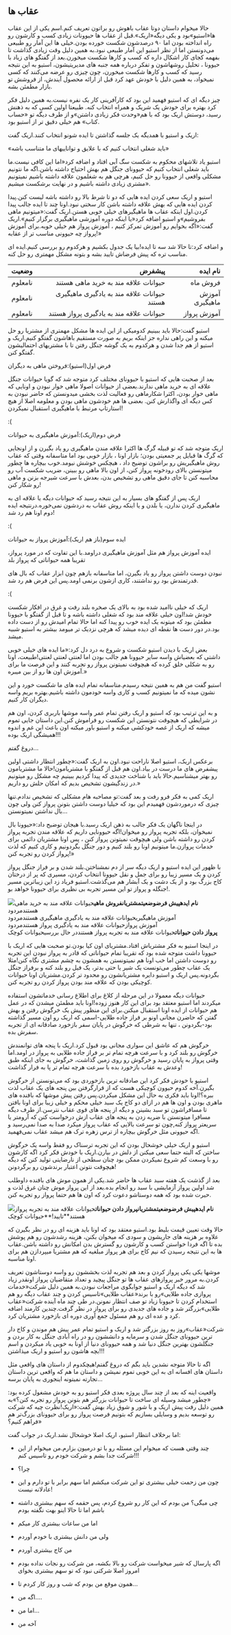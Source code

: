 ## عقاب ها

حالا میخوام داستان دوتا عقاب باهوش رو براتون تعریف کنم.اسم یکی از این عقاب ها«استیو»بود و یکی دیگه«اریک».قبل از عقاب ها حیوونات زیادی کسب و کارشون رو راه انداخته بودن اما ۹۰ درصدشون شکست خورده بودن.خیلی ها این آمار رو طبیعی می‌دونستن اما از نظر استیو این آمار طبیعی نبود.به همین دلیل وقت زیادی گذاشت تا بفهمه کجای کار اشکال داره که کسب و کارها شکست میخورن.بعد از گفتگو های زیاد با حیوونا ، تحلیل روشهاشون و تفکر درباره همه جنبه های مدیریتیشون، استیو به این نتیجه رسید که کسب و کارها شکست میخورن، چون چیزی رو عرضه می‌کنند که کسی نمیخواد، به همین دلیل با خودش عهد کرد قبل از ارائه محصول آیندش، از فروشش تو بازار مطمئن بشه.

چیز دیگه ای که استیو فهمید این بود که کارآفرینی کار یک نفره نیست.به همین دلیل فکر کرد بهتره برای خودش یک شریک و همراه انتخاب کنه. طبیعتا اولین کسی که به ذهنش رسید، دوستش اریک بود که با هم«وحدت فکر زیادی داشتن»و از طرف دیگه تو «حساب کتاب» هم خیلی دقیق تر از استیو بود.

اریک و استیو با همدیگه یک جلسه گذاشتن تا ایده شونو انتخاب کنند.اریک گفت:

«باید شغلی انتخاب کنیم که با علایق و تواناییهای ما متناسب باشه»

استیو یاد تلاشهای محکوم به شکست سگ آبی افتاد و اضافه کرد«اما این کافی نیست.ما باید شغلی انتخاب کنیم که حیوونای جنگل هم بهش احتیاج داشته باشن.اگه ما نتونیم مشکلی واقعی از حیوونا رو حل کنیم، هرچی هم به شغلمون علاقه داشته باشیم نمیتونیم مشتری زیادی داشته باشیم و در نهایت برشکست میشیم».

استیو و اریک سعی کردن ایده هایی که دو تا شرط بالا رو داشته باشه لیست کنن.پیدا کردن ایده هایی که بهش علاقه داشته باشن کار سختی نبود.اونا چند تا ایده جالب پیدا کردن.اول اینکه عقاب ها ماهیگیرهای خیلی خوبی هستن.اریک گفت:«میتونیم ماهی بفروشیم»و استیو اضافه کرد«یا اینکه دوره آموزشی ماهیگیری برگزار کنیم».اریک گفت:«اگه بخوایم رو آموزش تمرکز کنیم ، آموزش پرواز هم خیلی خوبه.برای آموزش پرواز چه حیوونی مناسب تر از عقابه!»

و اضافه کرد:تا حالا شد سه تا ایده!بیا یک جدول بکشیم و هرکدوم رو بررسی کنیم.ایده ای مناسب تره که پیش فرضاش تایید بشه و بتونه مشکل مهمتری رو حل کنه.

| وضعیت | پیشفرض | نام ایده |
| ---: | ---: | ---: |
| نامعلوم | حیوانات علاقه مند به خرید ماهی هستند | فروش ماه |
| نامعلوم | حیوانات علاقه مند به یادگیری ماهیگیری هستند | آموزش ماهیگیری |
| نامعلوم | حیوانات علاقه مند به یادگیری پرواز هستند | آموزش پرواز |



استیو گفت:حالا باید ببینیم کدومیکی از این ایده ها مشکل مهمتری از مشتریا رو حل میکنه و این  راهی نداره جز اینکه بریم به صورت مستقیم باهاشون گفتگو کنیم.اریک و استیو از هم جدا شدن و هرکدوم به یک گوشه جنگل رفتن تا با مشتریهای احتمالیشون گفتگو کنن.

فرض اول\(استیو\):فروختن ماهی به دیگران

بعد از صحبت هایی که استیو با حیوونای مختلف کرد متوجه شد که گویا حیوانات جنگل علاقه ای به خرید ماهی ندارند.بعضی از حیوانات اصولا ماهی خوار نبودن و اونایی که ماهی خوار بودن، اکثرا شکارماهی رو فعالیت لذت بخشی میدونستن که حاضر نبودن به کس دیگه ای واگذارش کنن. بعضی ها هم خودشون ماهی بودن و معلومه اصلا از هیچ استارتاپ مرتبط با ماهیگیری استقبال نمیکردن!

:\(

فرض دوم\(اریک\):آموزش ماهیگیری به حیوانات

اریک متوجه شد که تو قبیله گرگ ها اکثرا علاقه مندن ماهیگیری رو یاد بگیرن و از اونجایی که گرگ ها قبایل پر جمعیتی بودن؛ بازار اونا ، بازار خوبی بود اما متاسفانه وقتی که عقاب روش ماهیگیریش رو براشون توضیح داد ، هیچکس خوشش نیومد.خوب بیچاره ها چطور میتونستن بالای رودخونه پرواز کنن، از اون بالا ماهی رو ببینن، ضریب شکست آب رو محاسبه کنن تا جای دقیق ماهی رو تشخیص بدن، بعدش با سرعت شیرجه بزنن و ماهی رو شکار کنن!

اریک پس از گفتگو های بسیار به این نتیجه رسید که حیوانات دیگه یا علاقه ای به ماهیگیری کردن ندارن، یا بلدن و یا اینکه روش عقاب به دردشون نمی‌خوره.درنتیجه ایده دوم اونا هم رد شد!

:\(

ایده سوم\(باز هم اریک\):آموزش پرواز به حیوانات

ایده آموزش پرواز هم مثل آموزش ماهیگیری دراومد.با این تفاوت که در مورد پرواز، تقریبا همه حیواناتی که پرواز بلد

نبودن دوست داشتن پرواز رو یاد بگیرن، اما متاسفانه بازهم چون ابزار عقاب که بال های قدرتمندش بود رو نداشتند، کاری ازشون برنمی اومد.پس این فرض هم رد شد.

:\(

اریک که خیلی ناامید شده بود به بالای یک صخره بلند رفت و غرق در افکار شکست خودش شد!اون خیلی علاقه مند بود که شغلی داشته باشه و تا قبل از گفتگو با حیوونا مطمئن بود که میتونه یک ایده خوب رو پیدا کنه اما حالا تمام امیدش رو از دست داده بود.در دور دست ها نقطه ای دیده میشد که هرچی نزدیک تر میومد بیشتر به استیو شبیه میشد.

بعض اریک با دیدن استیو شکست و شروع به درد دل کرد:«ما ایده های خیلی خوبی داشتی که بعضیاش واسه سایر حیوونا هم جالب بودن اما لعنتی لعنتی لعنتی!طبیعت، اونا رو به شکلی خلق کرده که هیچوقت نمیتونن پرواز رو تجربه کنند و این فرصت ما برای آموزش اون ها رو از بین میبره.»

استیو گفت من هم به همین نتیجه رسیدم.متاسفانه تمام ایده های ما شکست خورد و این نشون میده که ما نمیتونیم کسب و کاری واسه خودمون داشته باشیم.بهتره بریم واسه دیگران کار کنیم.

و به این ترتیب بود که استیو و اریک رفتن تمام عمر واسه موشها باربری کردن، اون هم در شرایطی که هیچوقت نتونستن این شکست رو فراموش کنن.این داستان جایی تموم میشه که اریک از غصه خودکشی میکنه و استیو باور میکنه اون باعث این غم و اندوه همیشگی اریک بوده!!!

دروغ گفتم...

برعکس اریک، استیو اصلا ناراحت نبود.اون به اریک گفت:«چطور انتظار داشتی اولین پیشفرض های ما درست در بیاد.اون هم قبل از گفتگو با مشتریامون!حالا ما مشتریامون رو بهتر میشناسیم.حالا باید با شناخت جدیدی که پیدا کردیم ببینیم چه مشکل رو میتونیم در زندگیشون تشخیص بدیم که امکان حلش رو داریم.»

اریک کمی به فکر فرو رفت و بعد گفت:تو مصاحبه هام مشکلی که تشخیص ندادم.تنها چیزی که درموردشون فهمیدم این بود که خیلیا دوست داشتن بتونن پرواز کنن ولی چون بال نداشتن نمیتونستن...

در اینجا ناگهان یک فکر جالب به ذهن اریک رسید.با هیجان توضیح داد:«حیوونا بال نمیخوان، بلکه تجربه پرواز رو میخوان!اگه حیوونایی داریم که علاقه مندن تجربه پرواز کردن رو داشته باشن ولی هیچوقت نمیتونن پرواز کنن ، پس اونا مشتریان دائمی برای خدمات پروازن.ما میتونیم اونا رو بلند کنیم و دور جنگل بگردونیم و کاری کنیم که لذت پرواز کردن رو تجربه کنن!»

با ظهور این ایده استیو و اریک دیگه سر از دم نمشناختن.بلند شدن و بر فراز جنگل پرواز کردن و یک مسیر زیبا رو برای جمل و نقل حیوونا انتخاب کردن، مسیری که پر از درختان کاج بزرگ بود و از یک دشت و یک آبشار هم می‌گذشت.استیو فریاد زد این زیباترین مسیر جنگله و پرواز تو این مسیر تجربه بی نظیری برای حیوونا خواهد بو!.

![](data:)**نام ایدهپیش فرضوضعیتمشتریانفروش ماهی**حیوانات علاقه مند به خرید ماهی هستندمردود  
آموزش ماهیگیریحیوانات علاقه مند به یادگیری ماهیگیری هستندمردود  
آموزش پروازحیوانات علاقه مند به یادگیری پرواز هستندمردود  
**پرواز دادن حیوانات**حیوانات علاقه مند به تجربه پرواز هستنددر حال بررسیحیوانات کوچک

در اینجا استیو به فکر مشتریاش افتاد.مشتریای اون کیا بودن.تو صحبت هایی که اریک با حیوونا داشت متوجه شده بود که تقریبا تمام حیواناتی که قادر به پرواز نبودن این تجربه رو دوست داشتن اما خب اونا هم نمیتونستن به همشون به چشم مشتری نگاه کنن!مثلا یک عقاب چطور می‌تونست یک شیر یا حتی بدتر، یک فیل رو بلند کنه و برفراز جنگل بگردونه.پس اریک و استیو دایره مشتریانشون رو محدود تر کردن.مشتریان اونا حیوانات کوچیکی بودن که علاقه مند بودن پرواز کردن رو تجربه کنن.

حیوانات دیگه معمولا در این مرحله از کلاغ برای اطلاع رسانی خدماتشون استفاده میکردند اما استیو معتقد بود برای این کار هنوز زوده!اونا باید مطمئن میشدن که در عمل هم حیوانات از ایده اونا استقبال میکنن.برای این منظور پیش یک خرگوش رفتن و بهش گفتن که حاضرن مجانی اونو بر فراز جاده طلایی-اسمی که اریک رو اون مسیر گذاشته بود-بگردونن ، تنها به شرطی که خرگوش در پایان سفر بازخورد صادقانه ای از تجربه سفرش بده.

خرگوش هم که عاشق این سواری مجانی بود قبول کرد.اریک با پنجه های توانمندش خرگوش رو بلند کرد و با سرعت هرچه تمام تر بر فراز جاده طلایی به پرواز در اومد.اما وقتی پرواز به پایان رسید و خرگوش رو روی زمین گذاشت، خرگوش به جای اینکه طبق وعدش به عقاب بازخورد بده با سرعت هرچه تمام تر پا به فرار گذاشت!

استیو با خودش فکر کرد این صادقانه ترین بازخوردی بود که می‌تونستن از خرگوش بگیرن.آخه کدوم حیوون کوچیکی هست که از قرارگرفتن بین پنجه های یک عقاب لذت ببره؟!اونا باید فکری به حال این مشکل میکردن.پس رفتن پیش موشها که بافنده های ماهری بودن و اون ها هم در ازای دو کاج یک سبد خیلی محکم و خیلی زیبا برای اونا بافتن تا مسافراشون تو سبد بشینن و دیگه از پنجه های قوی عقاب نترسن.از طرف دیگه مسافرا میتونستن با ضربه زدن به پنجه های عقاب ازش درخواست کنن که آرومتر یا سریعتر پرواز کنه,چون تو سرعت بالایی که عقاب پرواز میکرد صدا به صدا نمی‌رسید و اگه حیوونی مثل خرگوش بیچاره از ترس زهره ترک هم میشد عقاب نمی‌فهمید.

استیو و اریک خیلی خوشحال بودن که این تجربه ترسناک رو فقط واسه یک خرگوش ساختن که البته حتما سعی میکنن از دلش در بیارن.اریک با خودش فکر کرد اگه کارشون رو با وسعت کم شروع نمیکردن ممکن بود چنان سطحی از نارضایتی تولید کنن که دیگه هیچوقت نتونن اعتبار برندشون رو برگردونن!

بعد از گذشت یک هفته سبد عقاب ها حاضر شد.یکی از همون موش های بافنده داوطلب شد اولین پرواز آزمایشی با سبد رو انجام بده.بعد از این پرواز موش چنان غرق لذت و حیرت شده بود که همه دوستاشو دعوت کرد که اون ها هم حتما پرواز رو تجربه کنن.

![](data:)**نام ایدهپیش فرضوضعیتمشتریانپرواز دادن حیوانات**حیوانات علاقه مند به تجربه پرواز هستند**تایید!**حیوانات کوچک

حالا وقت تعیین قیمت بلیط بود.استیو معتقد بود که اونا باید هزینه ای رو در نظر بگیرن که علاوه بر هزینه های جاریشون و سودی که میخوان بکنن، هزینه رشدشون رو هم پوشش بده تا اگه فردا خواستن کسب و کارشون رو گسترش بدن امکانش رو داشته باشن.عقاب ها به این نتیجه رسیدن که نیم کاج برای هر پرواز مبلغیه که هم مشتریا میپردازن هم برای اونا مناسبه.

موشها یکی یکی پرواز کردن و بعد هم تجربه لذت بخششون رو واسه دوستاشون تعریف کردن.به مرور خبر پروازهای عقاب ها تو جنگل پیچید و تعداد متقاضیان پرواز اونقدر زیاد شد که دیگه اریک و استیو جوابگوی مراجعات نبودن.به همین دلیل شرکت«خدمات پروازی جاده طلایی»رو با برند«عقاب طلایی»تاسیس کردن و چند عقاب دیگه رو هم استخدام کردن تا حیوونا زیاد تو صف انتظار نمونن.در طی چند ماه آینده شرکت«عقاب طلایی»بزرگتر شد و جاده های جدیدی رو برای پرواز در نظر گرفت.چندین کارمند اضافه کرد و عده ای رو هم مسئول جمع آوری دوره ای بازخورد مشتریان کرد.

شرکت«عقاب»روز به روز بزرگتر شد و اریک و استیو تمام عمر پیش هم موندن و کاج دار ترین حیوونای جنگل شدن و سرمایه و دانششون رو در راه آبادی جنگل به کار بردن و جنگلشون بهترین جنگل دنیا شد و همه حیوونای دنیا از اونا به خوبی یاد میکردن و اسم بچه هاشون رو استیو و اریک میذاشتن!!!

اگه تا حالا متوجه نشدین باید بگم که دروغ گفتم!هیچکدوم از داستان های واقعی مثل داستان های افسانه ای به این خوبی تموم نمیشن و داستان ما هم که واقعی ترین داستان تجارته نمیتونه اینجوری به پایان برسه...

واقعیت اینه که بعد از چند سال پروژه بعدی فکر استیو رو به خودش مشغول کرده بود: «چطور میشد وسیله ای ساخت تا حیوانات بزرگتر هم بتونن پرواز رو تجربه کنن؟»به همین دلیل رفت پیش اریک و با شور و شوق زیاد بهش گفت:«اریک!نظرت چیه که شرکت رو توسعه بدیم و وسایلی بسازیم که بتونیم فرصت پرواز رو برای حیوونای بزرگ‌تر هم فراهم کنیم؟»

اما برخلاف انتظار استیو، اریک اصلا خوشحال نشد.اریک در جواب گفت:

* چند وقتی هست که میخوام این مسئله رو با تو درمیون بزارم.من میخوام از این شرکت جدا بشم و شرکت خودم رو تاسیس کنم!!!

* چرا؟

* چون من زحمت خیلی بیشتری تو این شرکت میکشم اما سهم برابر با تو دارم و این عادلانه نیست!

* چی میگی؟ من بودم که این کار رو شروع کردم، پس حقمه که سهم بیشتری داشته باشم اما تا حالا اینو بهت نگفته بودم

* اما من ساعات بیشتری کار میکم

* ولی من دانش بیشتری با خودم آوردم

* من کاج بیشتری آوردم

* اگه پارسال که شیر میخواست شرکت رو بالا بکشه، من شرکت رو نجات نداده بودم امروز اصلا شرکتی نبود که تو سهم بیشتری بخوای

* همون موقع من بودم که شب و روز کار کردم تا...

* اگه من....

* اما من...

* آخه من

 

